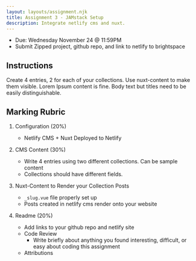 ```yaml
---
layout: layouts/assignment.njk
title: Assignment 3 - JAMstack Setup
description: Integrate netlify cms and nuxt.
---
```

- Due: Wednesday November 24 @ 11:59PM
- Submit Zipped project, github repo, and link to netlify to brightspace

## Instructions
Create 4 entries, 2 for each of your collections. Use nuxt-content to make them visible. Lorem Ipsum content is fine. Body text but titles need to be easily distinguishable.

## Marking Rubric

1. Configuration (20%)
    - Netlify CMS + Nuxt Deployed to Netlify

2. CMS Content (30%)
    - Write 4 entries using two different collections. Can be sample content
    - Collections should have different fields.

3. Nuxt-Content to Render your Collection Posts
    - `_slug.vue` file properly set up
    - Posts created in netlify cms render onto your website

4. Readme (20%)
    - Add links to your github repo and netlify site
    - Code Review
      - Write briefly about anything you found interesting, difficult, or easy about coding this assignment
    - Attributions
